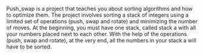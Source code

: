 Push_swap is a project that teaches you about sorting algorithms and how to optimize them. The project involves sorting a stack of integers using a limited set of operations (push, swap and rotate) and minimizing the number of moves. 
At the beginning, you must have one stack, called stack a with all your numbers placed next to each other. With the help of the operations (push, swap and rotate), at the very end, all the numbers in your stack a will have to be sorted. 
